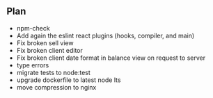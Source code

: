 ## Plan

- npm-check
- Add again the eslint react plugins (hooks, compiler, and main)
- Fix broken sell view
- Fix broken client editor
- Fix broken client date format in balance view on request to server
- type errors
- migrate tests to node:test
- upgrade dockerfile to latest node lts
- move compression to nginx
